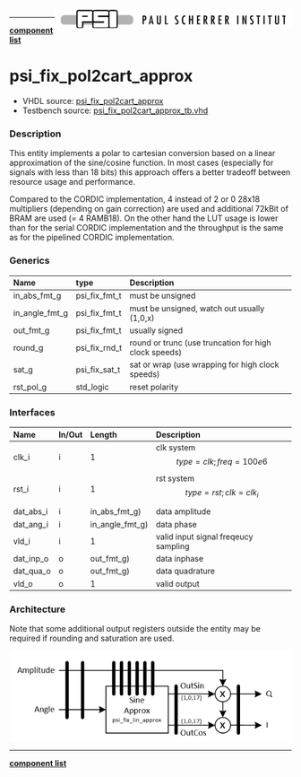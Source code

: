 <img align="right" src="../../doc/psi_logo.png">

***

[**component list**](../README.md)

# psi_fix_pol2cart_approx
 - VHDL source: [psi_fix_pol2cart_approx](../hdl/psi_fix_pol2cart_approx.vhd)
 - Testbench source: [psi_fix_pol2cart_approx_tb.vhd](../testbench/psi_fix_pol2cart_approx_tb/psi_fix_pol2cart_approx_tb.vhd)

### Description

This entity implements a polar to cartesian conversion based on a linear approximation of the sine/cosine function. In most cases (especially for signals with less than 18 bits) this approach offers a better tradeoff between resource usage and performance.

Compared to the CORDIC implementation, 4 instead of 2 or 0 28x18 multipliers (depending on gain correction) are used and additional 72kBit of BRAM are used (= 4 RAMB18). On the other hand the LUT usage is lower than for the serial CORDIC implementation and the throughput is the same as for the pipelined CORDIC implementation.


### Generics
| Name           | type          | Description                              |
|:---------------|:--------------|:-----------------------------------------|
| in_abs_fmt_g   | psi_fix_fmt_t | must be unsigned  |
| in_angle_fmt_g | psi_fix_fmt_t | must be unsigned, watch out usually (1,0,x)|
| out_fmt_g      | psi_fix_fmt_t | usually signed    |
| round_g        | psi_fix_rnd_t | round or trunc   (use truncation for high clock speeds)                        |
| sat_g          | psi_fix_sat_t | sat or wrap  (use wrapping for high clock speeds)                              |
| rst_pol_g      | std_logic     | reset polarity                           |

### Interfaces
| Name      | In/Out   | Length          | Description                           |
|:----------|:---------|:----------------|:--------------------------------------|
| clk_i     | i        | 1               | clk system $$ type=clk; freq=100e6 $$ |
| rst_i     | i        | 1               | rst system $$ type=rst; clk=clk_i $$  |
| dat_abs_i | i        | in_abs_fmt_g)   | data amplitude                        |
| dat_ang_i | i        | in_angle_fmt_g) | data phase                            |
| vld_i     | i        | 1               | valid input signal freqeucy sampling  |
| dat_inp_o | o        | out_fmt_g)      | data inphase                          |
| dat_qua_o | o        | out_fmt_g)      | data quadrature                       |
| vld_o     | o        | 1               | valid output                          |

### Architecture

Note that some additional output registers outside the entity may be required if rounding and saturation are used.

<img align="center" src="psi_fix_pol2cart_approx.png">

---
[**component list**](../README.md)

